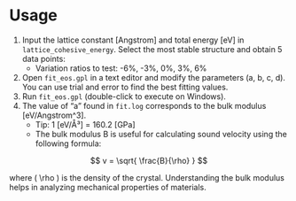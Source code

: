# Usage

1. Input the lattice constant [Angstrom] and total energy [eV] in `lattice_cohesive_energy`. Select the most stable structure and obtain 5 data points:
   - Variation ratios to test: -6%, -3%, 0%, 3%, 6%
2. Open `fit_eos.gpl` in a text editor and modify the parameters (a, b, c, d). You can use trial and error to find the best fitting values.
3. Run `fit_eos.gpl` (double-click to execute on Windows).
4. The value of “a” found in `fit.log` corresponds to the bulk modulus [eV/Angstrom^3].
   - Tip: 1 [eV/Å³] = 160.2 [GPa]
   - The bulk modulus B is useful for calculating sound velocity using the following formula:

$$
v = \sqrt{ \frac{B}{\rho} }
$$

where \( \rho \) is the density of the crystal. Understanding the bulk modulus helps in analyzing mechanical properties of materials.
